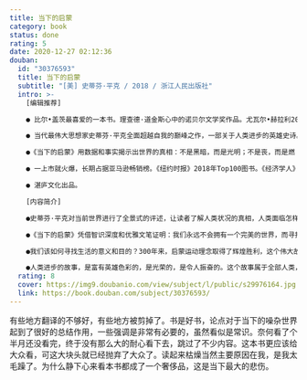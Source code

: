 ```yaml
---
title: 当下的启蒙
category: book
status: done
rating: 5
date: 2020-12-27 02:12:36
douban:
  id: "30376593"
  title: 当下的启蒙
  subtitle: "[美] 史蒂芬·平克 / 2018 / 浙江人民出版社"
  intro: >-
    [编辑推荐]

    ● 比尔•盖茨最喜爱的一本书。理查德·道金斯心中的诺贝尔文学奖作品。尤瓦尔•赫拉利2018年最爱的书之一。

    ● 当代最伟大思想家史蒂芬·平克全面超越自我的巅峰之作，一部关于人类进步的英雄史诗。

    ●《当下的启蒙》用数据和事实揭示出世界的真相：不是黑暗，而是光明；不是丧，而是燃；我们没有退步，而是一直在进步，还将继续进步。用这本书点燃生活的勇气，亲手创造更美好的未来。

    ● 一上市就火爆，长期占据亚马逊畅销榜。《纽约时报》2018年Top100图书。《经济学人》2018年最佳图书。《卫报》2018年必买图书。

    ● 湛庐文化出品。

    [内容简介]

    ●史蒂芬·平克对当前世界进行了全景式的评述，让读者了解人类状况的真相，人类面临怎样的挑战，以及该如何应对这些挑战。他呼吁我们避开惊悚的头条新闻和灰暗的末日预言，相反，用数据说话：通过75幅震撼的图表，平克论证人类的寿命、健康、食物、和平、知识、幸福等都呈向上趋势，这种趋势不仅限于西方，而是遍及全世界。这是启蒙运动的礼物——理性、科学和人文主义促进了人类的进步。

    ●《当下的启蒙》凭借智识深度和优雅文笔证明：我们永远不会拥有一个完美的世界，而寻找一个完美的世界也是危险的举动。但是，如果继续运用知识来促进人类的繁荣，即将取得的进步则是无限的。

    ●我们该如何寻找生活的意义和目的？300年来，启蒙运动理念取得了辉煌胜利，这个伟大故事却很少有人提起。平克分析了伟大进步的原因，将拯救几十亿生命的无名科学家展示出来，雄辩地证明：通过理性和同情来促进人类的繁荣，本身就是人生的意义。

    ●人类进步的故事，是富有英雄色彩的，是光荣的，是令人振奋的。这个故事属于全部人类，属于任何兼具理性和生存欲望的有情众生，它只要求我们坚信——活着好过死亡，健康好过疾病，富足好过匮乏，自由好过胁迫，幸福好过苦难，知识好过迷信和无知。
  rating: 8
  cover: https://img9.doubanio.com/view/subject/l/public/s29976164.jpg
  link: https://book.douban.com/subject/30376593/
---
```


有些地方翻译的不够好，有些地方被剪掉了。书是好书，论点对于当下的噪杂世界起到了很好的总结作用，一些强调是非常有必要的，虽然看似是常识。奈何看了个半月还没看完，终于没有那么大的耐心看下去，跳过了不少内容。这本书更应该给大众看，可这大块头就已经抛弃了大众了。读起来枯燥当然主要原因在我，是我太毛躁了。为什么静下心来看本书都成了一个奢侈品，这是当下最大的悲伤。